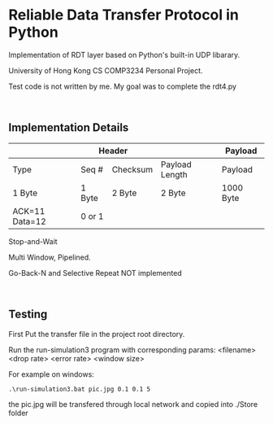 # Reliable Data Transfer Protocol in Python

Implementation of RDT layer based on Python's built-in UDP libarary.

University of Hong Kong CS COMP3234 Personal Project.

Test code is not written by me. My goal was to complete the rdt4.py

<br>

## Implementation Details

<table>
    <thead>
        <tr>
            <th colspan="4">Header</th>
            <th>Payload</th>
        </tr>
    </thead>
    <tbody>
        <tr>
            <td>Type</td>
            <td>Seq #</td>
            <td>Checksum</td>
            <td>Payload Length</td>
            <td>Payload</td>
        </tr>
        <tr>
            <td>1 Byte</td>
            <td>1 Byte</td>
            <td>2 Byte</td>
            <td>2 Byte</td>
            <td>1000 Byte</td>
        </tr>
        <tr>
            <td>ACK=11 Data=12</td>
            <td>0 or 1</td>
        </tr>
    </tbody>
</table>


Stop-and-Wait

Multi Window, Pipelined.

Go-Back-N and Selective Repeat NOT implemented

<br>

## Testing

First Put the transfer file in the project root directory.

Run the run-simulation3 program with corresponding params: \<filename\> \<drop rate\> \<error rate\> \<window size\>

For example on windows:
```
.\run-simulation3.bat pic.jpg 0.1 0.1 5
```

the pic.jpg will be transfered through local network and copied into ./Store folder
